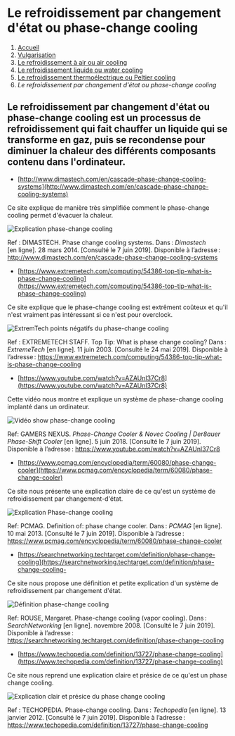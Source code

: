 <h1>Le refroidissement par changement d'état ou phase-change cooling </h1>

1. [Accueil](index.md)
1. [Vulgarisation](vulgarisation.md)
1. [Le refroidissement à air ou air cooling](aircooling.md)
1. [Le refroidissement liquide ou water cooling](watercooling.md)
1. [Le refroidissement thermoélectrique ou Peltier cooling](peltiercooling.md)
1. *Le refroidissement par changement d'état ou phase-change cooling*




<h2> Le refroidissement par changement d'état ou phase-change cooling est un processus de refroidissement qui fait chauffer un liquide qui se transforme en gaz, puis se recondense pour diminuer la chaleur des différents composants contenu dans l'ordinateur.</h2>




- [http://www.dimastech.com/en/cascade-phase-change-cooling-systems](http://www.dimastech.com/en/cascade-phase-change-cooling-systems)

Ce site explique de manière très simplifiée comment le phase-change cooling permet d'évacuer la chaleur.

![Explication phase-change cooling](/image/phasechangeclexplication.png)

Ref : DIMASTECH. Phase change cooling systems. Dans : *Dimastech* [en ligne]. 28 mars 2014. [Consulté le 7 juin 2019]. Disponible à l’adresse : http://www.dimastech.com/en/cascade-phase-change-cooling-systems




- [https://www.extremetech.com/computing/54386-top-tip-what-is-phase-change-cooling](https://www.extremetech.com/computing/54386-top-tip-what-is-phase-change-cooling)

Ce site explique que le phase-change cooling est extrêment coûteux et qu'il n'est vraiment pas intéressant si ce n'est pour overclock.

![ExtremTech points négatifs du phase-change cooling](/image/extremtechphch.png)

Ref : EXTREMETECH STAFF. Top Tip: What is phase change cooling? Dans : *ExtremeTech* [en ligne]. 11 juin 2003. [Consulté le 24 mai 2019]. Disponible à l’adresse : https://www.extremetech.com/computing/54386-top-tip-what-is-phase-change-cooling




- [https://www.youtube.com/watch?v=AZAUnl37Cr8](https://www.youtube.com/watch?v=AZAUnl37Cr8)

 Cette vidéo nous montre et explique un système de phase-change cooling implanté dans un ordinateur.

![Vidéo show phase-change cooling](/image/ytphasechange.png)

Ref: GAMERS NEXUS. *Phase-Change Cooler & Novec Cooling | Der8auer Phase-Shift Cooler* [en ligne]. 5 juin 2018. [Consulté le 7 juin 2019]. Disponible à l’adresse : https://www.youtube.com/watch?v=AZAUnl37Cr8




- [https://www.pcmag.com/encyclopedia/term/60080/phase-change-cooler](https://www.pcmag.com/encyclopedia/term/60080/phase-change-cooler)

Ce site nous présente une explication claire de ce qu'est un système de refroidissement par changement-d'état.

![Explication Phase-change cooling](/image/explicationphcl.png)

Ref: PCMAG. Definition of: phase change cooler. Dans : *PCMAG* [en ligne]. 10 mai 2013. [Consulté le 7 juin 2019]. Disponible à l’adresse : https://www.pcmag.com/encyclopedia/term/60080/phase-change-cooler




- [https://searchnetworking.techtarget.com/definition/phase-change-cooling](https://searchnetworking.techtarget.com/definition/phase-change-cooling-

Ce site nous propose une définition et petite explication d'un système de refroidissement par changement d'état.

![Définition phase-change cooling](/image/defphasechangecl.png)

Ref: ROUSE, Margaret. Phase-change cooling (vapor cooling). Dans : *SearchNetworking* [en ligne]. novembre 2008. [Consulté le 7 juin 2019]. Disponible à l’adresse : https://searchnetworking.techtarget.com/definition/phase-change-cooling




- [https://www.techopedia.com/definition/13727/phase-change-cooling](https://www.techopedia.com/definition/13727/phase-change-cooling)

Ce site nous reprend une explication claire et présice de ce qu'est un phase change cooling.

![Explication clair et présice du phase change cooling](/image/phasechangecoolingtech.png)

Ref : TECHOPEDIA. Phase-change cooling. Dans : *Techopedia* [en ligne]. 13 janvier 2012. [Consulté le 7 juin 2019]. Disponible à l’adresse : https://www.techopedia.com/definition/13727/phase-change-cooling





